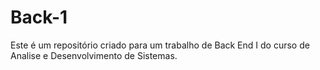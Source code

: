 # Back-1
Este é um repositório criado para um trabalho de Back End I do curso de Analise e Desenvolvimento de Sistemas.
